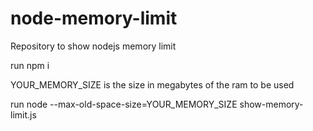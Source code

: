 # node-memory-limit
Repository to show nodejs memory limit


run npm i

YOUR_MEMORY_SIZE is the size in megabytes of the ram to be used

run node --max-old-space-size=YOUR_MEMORY_SIZE show-memory-limit.js
